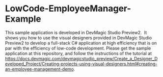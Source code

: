 # LowCode-EmployeeManager-Example

This sample application is developed in DevMagic Studio Preview2.  It shows you how to use the visual designers provided in DevMagic Studio Preview2 to develop a full-stack C# application at high efficiency that is on par with the efficiency of low-code development. Please get the sample application at this repository, and follow the instructions of the tutorial at https://docs.devmagic.com/devmagicstudio_preview/Create_a_Designer_Developed_Project/Creating-projects-using-visual-designers.html#creating-an-employee-management-demo.
